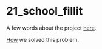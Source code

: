 # 21_school_fillit

A few words about the project [here](https://github.com/cghael/21_school_fillit/blob/master/ABOUT_PROJECT.md).

[How](https://github.com/cghael/21_school_fillit/blob/master/SOLUTION.md) we solved this problem.
